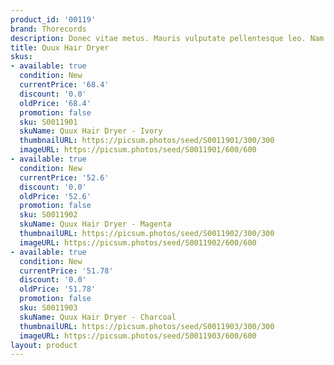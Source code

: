```yaml
---
product_id: '00119'
brand: Thorecords
description: Donec vitae metus. Mauris vulputate pellentesque leo. Nam erat.
title: Quux Hair Dryer
skus:
- available: true
  condition: New
  currentPrice: '68.4'
  discount: '0.0'
  oldPrice: '68.4'
  promotion: false
  sku: S0011901
  skuName: Quux Hair Dryer - Ivory
  thumbnailURL: https://picsum.photos/seed/S0011901/300/300
  imageURL: https://picsum.photos/seed/S0011901/600/600
- available: true
  condition: New
  currentPrice: '52.6'
  discount: '0.0'
  oldPrice: '52.6'
  promotion: false
  sku: S0011902
  skuName: Quux Hair Dryer - Magenta
  thumbnailURL: https://picsum.photos/seed/S0011902/300/300
  imageURL: https://picsum.photos/seed/S0011902/600/600
- available: true
  condition: New
  currentPrice: '51.78'
  discount: '0.0'
  oldPrice: '51.78'
  promotion: false
  sku: S0011903
  skuName: Quux Hair Dryer - Charcoal
  thumbnailURL: https://picsum.photos/seed/S0011903/300/300
  imageURL: https://picsum.photos/seed/S0011903/600/600
layout: product
---
```

